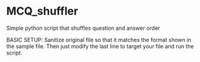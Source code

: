 # MCQ_shuffler
Simple python script that shuffles question and answer order

BASIC SETUP:
Sanitize original file so that it matches the format shown in the sample file. Then just modify the last line to target your file and run the script.
